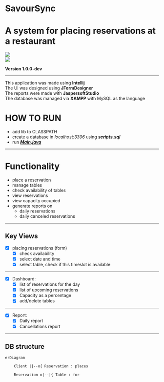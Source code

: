 # SavourSync
# A system for placing reservations at a restaurant


![](https://img.shields.io/badge/Java-ED8B00?style=flat-square&logo=oracle&logoColor=white&labelColor=007396) 
<br>
[![](https://img.shields.io/badge/Github%20Repo-black?style=flat-square&logo=github&logoColor=white&labelColor=black)](https://github.com/Isuru2701/SavourSync)

**Version 1.0.0-dev** 
<hr>

This application was made using **Intellij** <br>
The UI was designed using **JFormDesigner** <br>
The reports were made with **JaspersoftStudio** <br>
The database was managed via **XAMPP** with MySQL as the language

# HOW TO RUN 

- add lib to CLASSPATH
- create a database in _localhost:3306_ using [___scripts.sql___](script.sql)
- run [___Main.java___](src/Main.java)
<hr>

# Functionality
- place a reservation
- manage tables
- check availability of tables
- view reservations
- view capacity occupied
- generate reports on 
  - daily reservations
  - daily canceled reservations


<hr>

## Key Views

- [x] placing reservations (form)
  - [x] check availability 
  - [x] select date and time
  - [x] select table, check if this timeslot is available
   
<hr>

- [x] Dashboard:
    - [x] list of reservations for the day
    - [x] list of upcoming reservations
    - [x] Capacity as a percentage
    - [x] add/delete tables

<hr>

- [x] Report:
  - [x] Daily report
  - [x] Cancellations report

<hr>

## DB structure

```mermaid
erDiagram
    
    Client ||--o{ Reservation : places

    Reservation o|--|{ Table : for

```